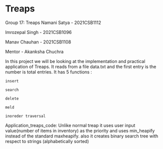 # Treaps

Group 17: Treaps
Namani Satya - 2021CSB1112

Imrozepal Singh - 2021CSB1096

Manav Chauhan - 2021CSB1108

Mentor - Akanksha Chuchra

In this project we will be looking at the implementation and practical application of Treaps. It reads from a file data.txt and the first entry is the number is total entries.
    It has 5 functions :
    
    insert
    
    search 
    
    delete
    
    meld
    
    inoreder traversal
    
Application_treaps_code: 
    Unlike normal treap it uses user input value(number of items in inventory) as the priority and uses min_heapify instead of the standard maxheapify.
    also it creates binary search tree with respect to strings (alphabetically sorted)
